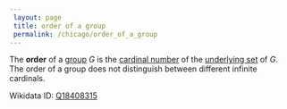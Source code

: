 ```yaml
---
 layout: page
 title: order of a group
 permalink: /chicago/order_of_a_group
---
```


The **order** of a [group](https://mathgloss.github.io/MathGloss/chicago/group) $G$ is the [cardinal number](https://mathgloss.github.io/MathGloss/chicago/cardinal_number) of the [underlying set](https://mathgloss.github.io/MathGloss/chicago/forgetful_functor) of $G$. The order of a group does not distinguish between different infinite cardinals.

Wikidata ID: [Q18408315](https://www.wikidata.org/wiki/Q18408315)
